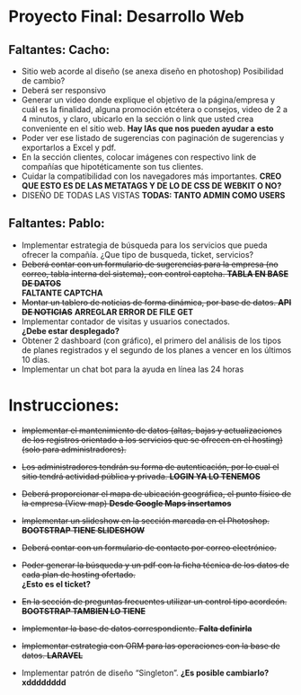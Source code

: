 # Proyecto Final: Desarrollo Web

## Faltantes: Cacho:
- Sitio web acorde al diseño (se anexa diseño en photoshop)
Posibilidad de cambio?
- Deberá ser responsivo
- Generar un video donde explique el objetivo de la página/empresa y cuál es la finalidad, alguna promoción etcétera o consejos, video de 2 a 4 minutos, y claro, ubicarlo en la sección o link que usted crea conveniente en el sitio web. **Hay IAs que nos pueden ayudar a esto**
- Poder ver ese listado de sugerencias con paginación de sugerencias y exportarlos a Excel y pdf. 
- En la sección clientes, colocar imágenes con respectivo link de compañías que hipotéticamente son tus clientes.
- Cuidar la compatibilidad con los navegadores más importantes. **CREO QUE ESTO ES DE LAS METATAGS Y DE LO DE CSS DE WEBKIT O NO?**
- DISEÑO DE TODAS LAS VISTAS **TODAS: TANTO ADMIN COMO USERS**

## Faltantes: Pablo:
- Implementar estrategia de búsqueda para los servicios que pueda ofrecer la compañía.
¿Que tipo de busqueda, ticket, servicios?
- ~~Deberá contar con un formulario de sugerencias para la empresa (no correo, tabla interna del sistema), con control captcha. **TABLA EN BASE DE DATOS**~~  
**FALTANTE CAPTCHA**
- ~~Montar un tablero de noticias de forma dinámica, por base de datos. **API DE NOTICIAS**~~ **ARREGLAR ERROR DE FILE GET**
- Implementar contador de visitas y usuarios conectados.  
**¿Debe estar desplegado?**
- Obtener 2 dashboard (con gráfico), el primero del análisis de los tipos de planes registrados y el segundo de los planes a vencer en los últimos 10 días.
- Implementar un chat bot para la ayuda en línea las 24 horas

# Instrucciones:

- ~~Implementar el mantenimiento de datos (altas, bajas y actualizaciones de los registros orientado a los servicios que se ofrecen en el hosting) (solo para administradores).~~

- ~~Los administradores tendrán su forma de autenticación, por lo cual el sitio tendrá actividad pública y privada.
**LOGIN YA LO TENEMOS**~~

- ~~Deberá proporcionar el mapa de ubicación geográfica, el punto físico de la empresa (View map)
**Desde Google Maps insertamos**~~

- ~~Implementar un slideshow en la sección marcada en el Photoshop. **BOOTSTRAP TIENE SLIDESHOW**~~

- ~~Deberá contar con un formulario de contacto por correo electrónico.~~

- ~~Poder generar la búsqueda y un pdf con la ficha técnica de los datos de cada plan de hosting ofertado.~~  
**¿Esto es el ticket?**

- ~~En la sección de preguntas frecuentes utilizar un control tipo acordeón. **BOOTSTRAP TAMBIEN LO TIENE**~~

- ~~Implementar la base de datos correspondiente. **Falta definirla**~~

- ~~Implementar estrategia con ORM para las operaciones con la base de datos. **LARAVEL**~~

- Implementar patrón de diseño “Singleton”. **¿Es posible cambiarlo?** **xdddddddd**